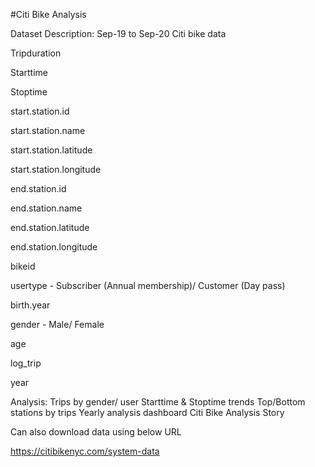#Citi Bike Analysis

Dataset Description: Sep-19 to Sep-20 Citi bike data

Tripduration

Starttime

Stoptime

start.station.id	

start.station.name

start.station.latitude

start.station.longitude

end.station.id

end.station.name

end.station.latitude

end.station.longitude

bikeid

usertype - Subscriber (Annual membership)/ Customer (Day pass)

birth.year

gender - Male/ Female

age

log_trip

year

Analysis:
Trips by gender/ user
Starttime & Stoptime trends
Top/Bottom stations by trips
Yearly analysis dashboard
Citi Bike Analysis Story

Can also download data using below URL

https://citibikenyc.com/system-data
